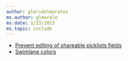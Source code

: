 ```yaml
---
author: gloridelmorales
ms.author: glmorale
ms.date: 1/23/2023
ms.topic: include
---
```


- [Prevent editing of shareable picklists fields](#prevent-editing-of-shareable-picklists-fields)
- [Swimlane colors](#swimlane-colors)